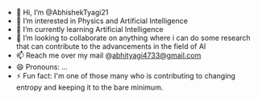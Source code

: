 - 👋 Hi, I’m @AbhishekTyagi21
- 👀 I’m interested in Physics and Artificial Intelligence
- 🌱 I’m currently learning Artificial Intelligence
- 💞️ I’m looking to collaborate on anything where i can do some research that can contribute to the advancements in the field of AI
- 📫 Reach me over my mail @abhityagi4733@gmail.com 
- 😄 Pronouns: ...
- ⚡ Fun fact: I'm one of those many who is contributing to changing entropy and keeping it to the bare minimum.

<!---
AbhishekTyagi21/AbhishekTyagi21 is a ✨ special ✨ repository because its `README.md` (this file) appears on your GitHub profile.
You can click the Preview link to take a look at your changes.
--->

